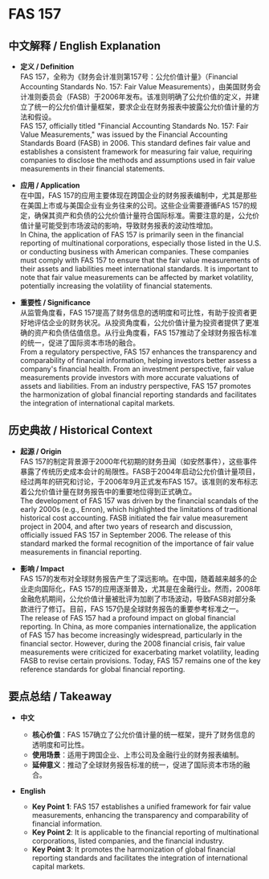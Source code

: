 # FAS 157

## 中文解释 / English Explanation

* **定义 / Definition**  
  FAS 157，全称为《财务会计准则第157号：公允价值计量》（Financial Accounting Standards No. 157: Fair Value Measurements），由美国财务会计准则委员会（FASB）于2006年发布。该准则明确了公允价值的定义，并建立了统一的公允价值计量框架，要求企业在财务报表中披露公允价值计量的方法和假设。  
  FAS 157, officially titled "Financial Accounting Standards No. 157: Fair Value Measurements," was issued by the Financial Accounting Standards Board (FASB) in 2006. This standard defines fair value and establishes a consistent framework for measuring fair value, requiring companies to disclose the methods and assumptions used in fair value measurements in their financial statements.

* **应用 / Application**  
  在中国，FAS 157的应用主要体现在跨国企业的财务报表编制中，尤其是那些在美国上市或与美国企业有业务往来的公司。这些企业需要遵循FAS 157的规定，确保其资产和负债的公允价值计量符合国际标准。需要注意的是，公允价值计量可能受到市场波动的影响，导致财务报表的波动性增加。  
  In China, the application of FAS 157 is primarily seen in the financial reporting of multinational corporations, especially those listed in the U.S. or conducting business with American companies. These companies must comply with FAS 157 to ensure that the fair value measurements of their assets and liabilities meet international standards. It is important to note that fair value measurements can be affected by market volatility, potentially increasing the volatility of financial statements.

* **重要性 / Significance**  
  从监管角度看，FAS 157提高了财务信息的透明度和可比性，有助于投资者更好地评估企业的财务状况。从投资角度看，公允价值计量为投资者提供了更准确的资产和负债估值信息。从行业角度看，FAS 157推动了全球财务报告标准的统一，促进了国际资本市场的融合。  
  From a regulatory perspective, FAS 157 enhances the transparency and comparability of financial information, helping investors better assess a company's financial health. From an investment perspective, fair value measurements provide investors with more accurate valuations of assets and liabilities. From an industry perspective, FAS 157 promotes the harmonization of global financial reporting standards and facilitates the integration of international capital markets.

## 历史典故 / Historical Context

* **起源 / Origin**  
  FAS 157的制定背景源于2000年代初期的财务丑闻（如安然事件），这些事件暴露了传统历史成本会计的局限性。FASB于2004年启动公允价值计量项目，经过两年的研究和讨论，于2006年9月正式发布FAS 157。该准则的发布标志着公允价值计量在财务报告中的重要地位得到正式确立。  
  The development of FAS 157 was driven by the financial scandals of the early 2000s (e.g., Enron), which highlighted the limitations of traditional historical cost accounting. FASB initiated the fair value measurement project in 2004, and after two years of research and discussion, officially issued FAS 157 in September 2006. The release of this standard marked the formal recognition of the importance of fair value measurements in financial reporting.

* **影响 / Impact**  
  FAS 157的发布对全球财务报告产生了深远影响。在中国，随着越来越多的企业走向国际化，FAS 157的应用逐渐普及，尤其是在金融行业。然而，2008年金融危机期间，公允价值计量被批评为加剧了市场波动，导致FASB对部分条款进行了修订。目前，FAS 157仍是全球财务报告的重要参考标准之一。  
  The release of FAS 157 had a profound impact on global financial reporting. In China, as more companies internationalize, the application of FAS 157 has become increasingly widespread, particularly in the financial sector. However, during the 2008 financial crisis, fair value measurements were criticized for exacerbating market volatility, leading FASB to revise certain provisions. Today, FAS 157 remains one of the key reference standards for global financial reporting.

## 要点总结 / Takeaway

* **中文**  
  - **核心价值**：FAS 157确立了公允价值计量的统一框架，提升了财务信息的透明度和可比性。  
  - **使用场景**：适用于跨国企业、上市公司及金融行业的财务报表编制。  
  - **延伸意义**：推动了全球财务报告标准的统一，促进了国际资本市场的融合。  

* **English**  
  - **Key Point 1**: FAS 157 establishes a unified framework for fair value measurements, enhancing the transparency and comparability of financial information.  
  - **Key Point 2**: It is applicable to the financial reporting of multinational corporations, listed companies, and the financial industry.  
  - **Key Point 3**: It promotes the harmonization of global financial reporting standards and facilitates the integration of international capital markets.